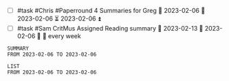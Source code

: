 - [ ] #task #Chris #Paperround 4 Summaries for Greg 📅 2023-02-06 🛫 2023-02-06 ⏳ 2023-02-06 ⏫ 
- [ ] #task #Sam CritMus Assigned Reading summary 📅 2023-02-13 🛫 2023-02-06 🔼 🔁 every week 

```toggl
SUMMARY
FROM 2023-02-06 TO 2023-02-06
```
```toggl
LIST
FROM 2023-02-06 TO 2023-02-06
```
